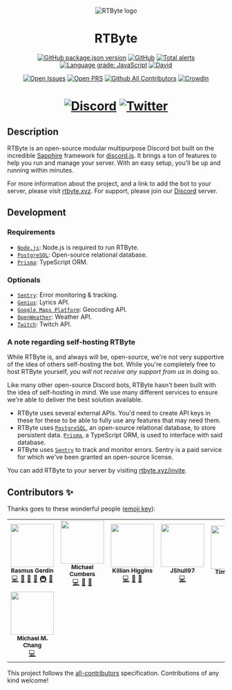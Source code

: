 <div align="center">

![RTByte logo](https://rtbyte.xyz/android-chrome-192x192.png)

# RTByte

[![GitHub package.json version](https://img.shields.io/github/package-json/v/rtbyte/rtbyte)](https://github.com/RTByte/rtbyte/releases)
[![GitHub](https://img.shields.io/github/license/rtbyte/rtbyte)](https://github.com/rtbyte/rtbyte/blob/main/LICENSE.md)
[![Total alerts](https://img.shields.io/lgtm/alerts/g/RTByte/RTByte.svg?logo=lgtm&logoWidth=18)](https://lgtm.com/projects/g/RTByte/RTByte/alerts)
[![Language grade: JavaScript](https://img.shields.io/lgtm/grade/javascript/g/RTByte/RTByte.svg?logo=lgtm&logoWidth=18)](https://lgtm.com/projects/g/RTByte/RTByte/context:javascript)
[![David](https://img.shields.io/david/RTByte/RTByte.svg?maxAge=3600)](https://david-dm.org/RTByte/RTByte)

[![Open Issues](https://img.shields.io/github/issues/RTByte/RTByte.svg)](https://github.com/RTByte/RTByte/issues)
[![Open PRS](https://img.shields.io/github/issues-pr/RTByte/RTByte.svg)](https://github.com/RTByte/RTByte/pulls)
[![Github All Contributors](https://img.shields.io/github/all-contributors/rtbyte/rtbyte)](https://github.com/RTByte/rtbyte#contributors-)
[![Crowdin](https://badges.crowdin.net/rtbyte/localized.svg)](https://translate.rtbyte.xyz)

[![Discord](https://img.shields.io/discord/450163430373064704.svg?colorB=7289da&label=discord&logo=Discord&logoColor=fff&style=flat)](https://rtbyte.xyz/discord)
[![Twitter](https://badgen.net/twitter/follow/rtbyte/?icon=twitter&label=@rtbyte)](https://twitter.com/rtbyte)
======
</div>

## Description

RTByte is an open-source modular multipurpose Discord bot built on the incredible [Sapphire] framework for [discord.js]. It brings a ton of features to help you run and manage your server. With an easy setup, you'll be up and running within minutes.

For more information about the project, and a link to add the bot to your server, please visit [rtbyte.xyz]. For support, please join our [Discord] server.

## Development

### Requirements

- [`Node.js`]: Node.js is required to run RTByte.
- [`PostgreSQL`]: Open-source relational database.
- [`Prisma`]: TypeScript ORM.

### Optionals

- [`Sentry`]: Error monitoring & tracking.
- [`Genius`]: Lyrics API.
- [`Google Maps Platform`]: Geocoding API.
- [`OpenWeather`]: Weather API.
- [`Twitch`]: Twitch API.

### A note regarding self-hosting RTByte

While RTByte is, and always will be, open-source, we're not very supportive of the idea of others self-hosting the bot. While you're completely free to host RTByte yourself, *you will not receive any support from us* in doing so.

Like many other open-source Discord bots, RTByte hasn't been built with the idea of self-hosting in mind. We use many different services to ensure we're able to deliver the best solution available.

- RTByte uses several external APIs. You'd need to create API keys in these for these to be able to fully use any features that may need them.
- RTByte uses [`PostgreSQL`], an open-source relational database, to store persistent data. [`Prisma`], a TypeScript ORM, is used to interface with said database.
- RTByte uses [`Sentry`] to track and monitor errors. Sentry is a paid service for which we've been granted an open-source license.

You can add RTByte to your server by visiting [rtbyte.xyz/invite].

## Contributors ✨

Thanks goes to these wonderful people ([emoji key]):

<!-- ALL-CONTRIBUTORS-LIST:START - Do not remove or modify this section -->
<!-- prettier-ignore-start -->
<!-- markdownlint-disable -->
<table>
  <tr>
    <td align="center"><a href="http://rasmusgerdin.com/"><img src="https://avatars0.githubusercontent.com/u/11445945?v=4" width="100px;" alt=""/><br /><sub><b>Rasmus Gerdin</b></sub></a><br /><a href="https://github.com/RTByte/rtbyte/commits?author=rasmusgerdin" title="Code">💻</a> <a href="https://github.com/RTByte/rtbyte/commits?author=rasmusgerdin" title="Documentation">📖</a> <a href="#design-rasmusgerdin" title="Design">🎨</a> <a href="#ideas-rasmusgerdin" title="Ideas, Planning, & Feedback">🤔</a> <a href="#infra-rasmusgerdin" title="Infrastructure (Hosting, Build-Tools, etc)">🚇</a> <a href="#projectManagement-rasmusgerdin" title="Project Management">📆</a></td>
    <td align="center"><a href="https://michaelcumbers.ca/"><img src="https://avatars0.githubusercontent.com/u/16696023?v=4" width="100px;" alt=""/><br /><sub><b>Michael Cumbers</b></sub></a><br /><a href="https://github.com/RTByte/rtbyte/commits?author=mcumbers" title="Code">💻</a> <a href="https://github.com/RTByte/rtbyte/commits?author=mcumbers" title="Documentation">📖</a> <a href="#ideas-mcumbers" title="Ideas, Planning, & Feedback">🤔</a></td>
    <td align="center"><a href="https://github.com/Uzui2012"><img src="https://avatars3.githubusercontent.com/u/22256520?v=4" width="100px;" alt=""/><br /><sub><b>Killian Higgins</b></sub></a><br /><a href="https://github.com/RTByte/rtbyte/commits?author=Uzui2012" title="Code">💻</a> <a href="#maintenance-Uzui2012" title="Maintenance">🚧</a> <a href="https://github.com/RTByte/rtbyte/pulls?q=is%3Apr+reviewed-by%3AUzui2012" title="Reviewed Pull Requests">👀</a></td>
    <td align="center"><a href="https://github.com/JShull97"><img src="https://avatars3.githubusercontent.com/u/38473222?v=4" width="100px;" alt=""/><br /><sub><b>JShull97</b></sub></a><br /><a href="https://github.com/RTByte/rtbyte/commits?author=JShull97" title="Code">💻</a></td>
    <td align="center"><a href="https://jankcat.com"><img src="https://avatars1.githubusercontent.com/u/7744158?v=4" width="100px;" alt=""/><br /><sub><b>Tim Watkins</b></sub></a><br /><a href="https://github.com/RTByte/rtbyte/commits?author=jankcat" title="Documentation">📖</a></td>
    <td align="center"><a href="https://github.com/ArtsyDiego"><img src="https://avatars2.githubusercontent.com/u/70177258?v=4" width="100px;" alt=""/><br /><sub><b>Artsy</b></sub></a><br /><a href="#design-ArtsyDiego" title="Design">🎨</a></td>
    <td align="center"><a href="https://github.com/PixelPoncho"><img src="https://avatars2.githubusercontent.com/u/33527005?v=4" width="100px;" alt=""/><br /><sub><b>Ines</b></sub></a><br /><a href="https://github.com/RTByte/rtbyte/commits?author=PixelPoncho" title="Code">💻</a></td>
  </tr>
  <tr>
    <td align="center"><a href="https://mchang.name"><img src="https://avatars0.githubusercontent.com/u/15132783?v=4" width="100px;" alt=""/><br /><sub><b>Michael M. Chang</b></sub></a><br /><a href="https://github.com/RTByte/rtbyte/commits?author=mchangrh" title="Code">💻</a></td>
  </tr>
</table>

<!-- markdownlint-enable -->
<!-- prettier-ignore-end -->
<!-- ALL-CONTRIBUTORS-LIST:END -->

This project follows the [all-contributors](https://github.com/all-contributors/all-contributors) specification. Contributions of any kind welcome!

<!------------------------ LINKS ------------------------>

[Sapphire]:         https://github.com/sapphire-project/framework
[discord.js]:                                 https://discord.com
[rtbyte.xyz]:                                  https://rtbyte.xyz
[Discord]:                             https://rtbyte.xyz/discord
[`Node.js`]:                                   https://nodejs.org
[`PostgreSQL`]:                        https://www.postgresql.org
[`Prisma`]:                                 https://www.prisma.io
[`Sentry`]:                                     https://sentry.io
[`Genius`]:                         https://genius.com/developers
[`Google Maps Platform`]: https://cloud.google.com/maps-platform/
[`OpenWeather`]:                       https://openweathermap.org
[`Twitch`]:                                 https://dev.twitch.tv
[rtbyte.xyz/invite]:                    https://rtbyte.xyz/invite
[emoji key]:        https://allcontributors.org/docs/en/emoji-key
